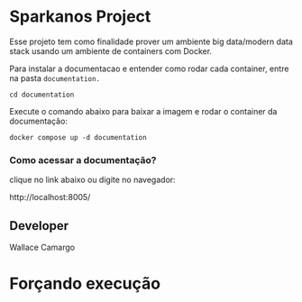 # Sparkanos Project

Esse projeto tem como finalidade prover um ambiente big data/modern data stack usando um ambiente de containers com Docker.

Para instalar a documentacao e entender como rodar cada container, entre na pasta ```documentation.```
```
cd documentation
```

Execute o comando abaixo para baixar a imagem e rodar o container da documentação:
```
docker compose up -d documentation
```

### Como acessar a documentação?

clique no link abaixo ou digite no navegador:

http://localhost:8005/

## Developer
Wallace Camargo

# Forçando execução
